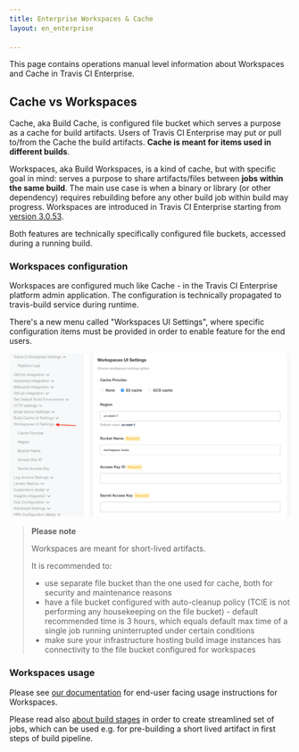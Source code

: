 ```yaml
---
title: Enterprise Workspaces & Cache
layout: en_enterprise

---
```


This page contains operations manual level information about Workspaces and Cache in Travis CI Enterprise.

## Cache vs Workspaces

Cache, aka Build Cache, is configured file bucket which serves a purpose as a cache for build artifacts. Users of Travis CI Enterprise may put or pull to/from the Cache the build artifacts.
**Cache is meant for items used in different builds**.

Workspaces, aka Build Workspaces, is a kind of cache, but with specific goal in mind: serves a purpose to share artifacts/files between **jobs within the same build**. The main use case is
when a binary or library (or other dependency) requires rebuilding before any other build job within build may progress. Workspaces are introduced in Travis CI Enterprise starting from
[version 3.0.53](https://enterprise-changelog.travis-ci.com/release-3-0-53-283095).

Both features are technically specifically configured file buckets, accessed during a running build.

### Workspaces configuration

Workspaces are configured much like Cache - in the Travis CI Enterprise platform admin application. The configuration is technically propagated to travis-build service during runtime.

There's a new menu called "Workspaces UI Settings", where specific configuration items must be provided in order to enable feature for the end users.

![TCIE Workspaces Settings](/images/tcie-3.x-workspaces-config.png)

> **Please note**
>
> Workspaces are meant for short-lived artifacts.
>
> It is recommended to:
>
> - use separate file bucket than the one used for cache, both for security and maintenance reasons
> - have a file bucket configured with auto-cleanup policy (TCIE is not performing any housekeeping on the file bucket) - default recommended time is 3 hours, which equals default max time of a single job running uninterrupted under certain conditions
> - make sure your infrastructure hosting build image instances has connectivity to the file bucket configured for workspaces

### Workspaces usage

Please see [our documentation](/user/using-workspaces/) for end-user facing usage instructions for Workspaces.

Please read also [about build stages](/user/build-stages/) in order to create streamlined set of jobs, which can be used e.g. for pre-building a short lived artifact in first steps of build pipeline.
